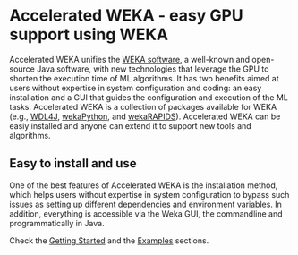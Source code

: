 # Accelerated WEKA - easy GPU support using WEKA

Accelerated WEKA unifies the [WEKA software](https://www.cs.waikato.ac.nz/ml/weka/), a well-known and open-source Java software, with new technologies that leverage the GPU to shorten the execution time of ML algorithms.
It has two benefits aimed at users without expertise in system configuration and coding: an easy installation and a GUI that guides the configuration and execution of the ML tasks.
Accelerated WEKA is a collection of packages available for WEKA (e.g., [WDL4J](https://deeplearning.cms.waikato.ac.nz), [wekaPython](https://weka.sourceforge.io/packageMetaData/wekaPython/index.html), and [wekaRAPIDS](https://github.com/Waikato/wekaRAPIDS)). Accelerated WEKA can be easiy installed and anyone can extend it to support new tools and algorithms.

## Easy to install and use
One of the best features of Accelerated WEKA is the installation method, which helps users without expertise in system configuration to bypass such issues as setting up different dependencies and environment variables.
In addition, everything is accessible via the Weka GUI, the commandline and programmatically in Java.



Check the [Getting Started](https://waikato.github.io/acceleratedWEKA/Introduction/getting_started/) and the [Examples](https://waikato.github.io/acceleratedWEKA/Introduction/examples/) sections.

<!-- * `mkdocs new [dir-name]` - Create a new project.
* `mkdocs serve` - Start the live-reloading docs server.
* `mkdocs build` - Build the documentation site.
* `mkdocs -h` - Print help message and exit.

## Project layout

    mkdocs.yml    # The configuration file.
    docs/
        index.md  # The documentation homepage.
        ...       # Other markdown pages, images and other files. -->
